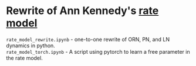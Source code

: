 # Rewrite of Ann Kennedy's [rate model](https://github.com/annkennedy/mushroomBody)
`rate_model_rewrite.ipynb` - one-to-one rewrite of ORN, PN, and LN dynamics in python. <br>
`rate_model_torch.ipynb` - A script using pytorch to learn a free parameter in the rate model.
